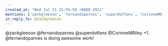```yaml
---
created_at: "Wed Jul 21 21:55:59 +0000 2021"
mentions: ['zackgleeson', 'fernandoparnes', 'superdotfans', 'CorinneMRiley', 'fernandoparnes']
in_reply_to: @zackgleeson
---
```


@zackgleeson @fernandoparnes @superdotfans @CorinneMRiley +1. @fernandoparnes is doing awesome work!